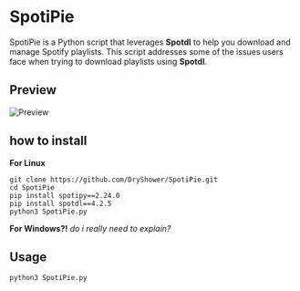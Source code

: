 # SpotiPie
SpotiPie is a Python script that leverages **__Spotdl__** to help you download and manage Spotify playlists. This script addresses some of the issues users face when trying to download playlists using __Spotdl__.
## Preview
![Preview](https://github.com/user-attachments/assets/7aa4d5b0-ae35-4c79-b7c2-07d5fa5c1c64)

## how to install
**For Linux**
```
git clone https://github.com/DryShower/SpotiPie.git
cd SpotiPie
pip install spotipy==2.24.0
pip install spotdl==4.2.5
python3 SpotiPie.py
```
**For Windows?!** 
_do i really need to explain?_

## Usage
```
python3 SpotiPie.py
```
